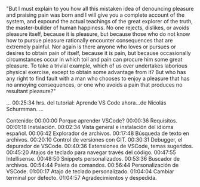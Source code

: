 "But I must explain to you how all this mistaken idea of
denouncing pleasure and praising pain was born and I will give you
a complete account of the system, and expound the actual teachings
of the great explorer of the truth, the master-builder of
human happiness. No one rejects, dislikes, or avoids pleasure
itself, because it is pleasure, but because those who do not know
how to pursue pleasure rationally encounter consequences that
are extremely painful. Nor again is there anyone who loves or
pursues or desires to obtain pain of itself, because it is pain,
but because occasionally circumstances occur in which toil and pain
can procure him some great pleasure. To take a trivial example,
which of us ever undertakes laborious physical exercise, except
to obtain some advantage from it? But who has any right to find
fault with a man who chooses to enjoy a pleasure that has no
annoying consequences, or one who avoids a pain that produces
no resultant pleasure?"



...
00:25:34 hrs. del tutorial: Aprende VS Code ahora...de Nicolás Schurmman.
...

Contenido:
00:00:00 Porque aprender VSCode?
00:00:36 Requisitos.
00:01:18 Instalación.
00:02:34 Vista general e instalación del idioma español.
00:06:42 Explorador de archivos.
00:17:48 Búsqueda de texto en archivos.
00:20:10 Control de versiones con GIT.
00:30:31 Debugger, el depurador de VSCode.
00:40:36 Extensiones de VSCode, temas sugeridos.
00:45:20 Atajos de teclado para navegar través del código. 
00:47:55 Intellisense.
00:48:50 Snippets personalizados.
00:53:36 Buscador de archivos.
00:54:44 Paleta de comandos.
00:56:44 Personalización de VSCode.
01:00:17 Atajo de teclado personalizado.
01:04:04 Cambiar terminal por defecto.
01:04:57 Agradecimientos y despedida.